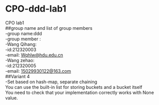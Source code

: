 # CPO-ddd-lab1  
CPO lab1  
##group name and list of group members  
  -group name:ddd  
    -group member :  
    -Wang Qihang:  
      -id:212320003  
      -email: Wqhlw@hdu.edu.cn  
    -Wang zehao:  
      -id:212320005  
      -email: 15029930122@163.com  
##Variant 4  
  -Set based on hash-map, separate chaining  
    You can use the built-in list for storing buckets and a bucket itself  
    You need to check that your implementation correctly works with None value.  
